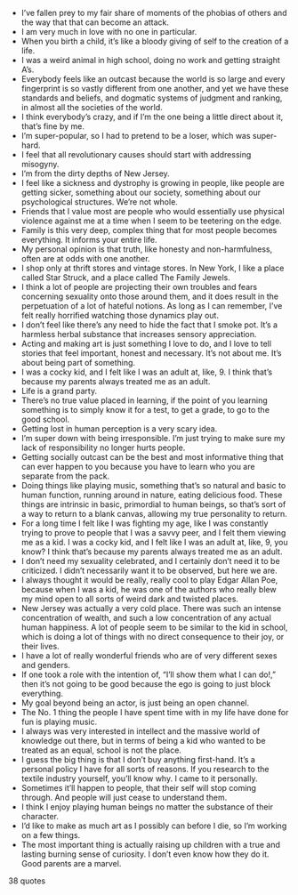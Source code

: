  - I’ve fallen prey to my fair share of moments of the phobias of others and the way that that can become an attack.
 - I am very much in love with no one in particular.
 - When you birth a child, it’s like a bloody giving of self to the creation of a life.
 - I was a weird animal in high school, doing no work and getting straight A’s.
 - Everybody feels like an outcast because the world is so large and every fingerprint is so vastly different from one another, and yet we have these standards and beliefs, and dogmatic systems of judgment and ranking, in almost all the societies of the world.
 - I think everybody’s crazy, and if I’m the one being a little direct about it, that’s fine by me.
 - I’m super-popular, so I had to pretend to be a loser, which was super-hard.
 - I feel that all revolutionary causes should start with addressing misogyny.
 - I’m from the dirty depths of New Jersey.
 - I feel like a sickness and dystrophy is growing in people, like people are getting sicker, something about our society, something about our psychological structures. We’re not whole.
 - Friends that I value most are people who would essentially use physical violence against me at a time when I seem to be teetering on the edge.
 - Family is this very deep, complex thing that for most people becomes everything. It informs your entire life.
 - My personal opinion is that truth, like honesty and non-harmfulness, often are at odds with one another.
 - I shop only at thrift stores and vintage stores. In New York, I like a place called Star Struck, and a place called The Family Jewels.
 - I think a lot of people are projecting their own troubles and fears concerning sexuality onto those around them, and it does result in the perpetuation of a lot of hateful notions. As long as I can remember, I’ve felt really horrified watching those dynamics play out.
 - I don’t feel like there’s any need to hide the fact that I smoke pot. It’s a harmless herbal substance that increases sensory appreciation.
 - Acting and making art is just something I love to do, and I love to tell stories that feel important, honest and necessary. It’s not about me. It’s about being part of something.
 - I was a cocky kid, and I felt like I was an adult at, like, 9. I think that’s because my parents always treated me as an adult.
 - Life is a grand party.
 - There’s no true value placed in learning, if the point of you learning something is to simply know it for a test, to get a grade, to go to the good school.
 - Getting lost in human perception is a very scary idea.
 - I’m super down with being irresponsible. I’m just trying to make sure my lack of responsibility no longer hurts people.
 - Getting socially outcast can be the best and most informative thing that can ever happen to you because you have to learn who you are separate from the pack.
 - Doing things like playing music, something that’s so natural and basic to human function, running around in nature, eating delicious food. These things are intrinsic in basic, primordial to human beings, so that’s sort of a way to return to a blank canvas, allowing my true personality to return.
 - For a long time I felt like I was fighting my age, like I was constantly trying to prove to people that I was a savvy peer, and I felt them viewing me as a kid. I was a cocky kid, and I felt like I was an adult at, like, 9, you know? I think that’s because my parents always treated me as an adult.
 - I don’t need my sexuality celebrated, and I certainly don’t need it to be criticized. I didn’t necessarily want it to be observed, but here we are.
 - I always thought it would be really, really cool to play Edgar Allan Poe, because when I was a kid, he was one of the authors who really blew my mind open to all sorts of weird dark and twisted places.
 - New Jersey was actually a very cold place. There was such an intense concentration of wealth, and such a low concentration of any actual human happiness. A lot of people seem to be similar to the kid in school, which is doing a lot of things with no direct consequence to their joy, or their lives.
 - I have a lot of really wonderful friends who are of very different sexes and genders.
 - If one took a role with the intention of, “I’ll show them what I can do!,” then it’s not going to be good because the ego is going to just block everything.
 - My goal beyond being an actor, is just being an open channel.
 - The No. 1 thing the people I have spent time with in my life have done for fun is playing music.
 - I always was very interested in intellect and the massive world of knowledge out there, but in terms of being a kid who wanted to be treated as an equal, school is not the place.
 - I guess the big thing is that I don’t buy anything first-hand. It’s a personal policy I have for all sorts of reasons. If you research to the textile industry yourself, you’ll know why. I came to it personally.
 - Sometimes it’ll happen to people, that their self will stop coming through. And people will just cease to understand them.
 - I think I enjoy playing human beings no matter the substance of their character.
 - I’d like to make as much art as I possibly can before I die, so I’m working on a few things.
 - The most important thing is actually raising up children with a true and lasting burning sense of curiosity. I don’t even know how they do it. Good parents are a marvel.

38 quotes
